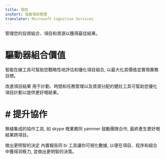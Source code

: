```yaml
---
title: 項目
inshort: 高級項目管理
translator: Microsoft Cognitive Services
---
```


管理您的投資組合、項目和資源以獲得最佳結果。

# 驅動器組合價值
智能在線工具可幫助您戰略性地評估和優化項目組合, 以最大化其價值並實現業務目標。 

改進項目結果
用于計劃、時間和任務管理以及資源分配的健壯工具可幫助您優化項目計劃以提供更好嘅結果。 

# # 提升協作
無縫集成的協作工具, 如 skype 嘅業務同 yammer 鼓勵團隊合作, 最終產生更好嘅結果跨項目。 

做出更明智的決定 
內置報告同 bi 工具讓你可視化數據, 以便在項目、程序和組合中獲得洞察力, 並做出更明智的決策。 





